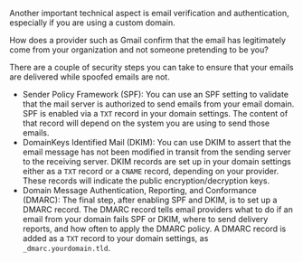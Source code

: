 
Another important technical aspect is email verification and authentication, especially if you are using a custom domain.

How does a provider such as Gmail confirm that the email has legitimately come from your organization and not someone pretending to be you?

There are a couple of security steps you can take to ensure that your emails are delivered while spoofed emails are not.

- Sender Policy Framework (SPF): You can use an SPF setting to validate that the mail server is authorized to send emails from your email domain. SPF is enabled via a `TXT` record in your domain settings. The content of that record will depend on the system you are using to send those emails.
- DomainKeys Identified Mail (DKIM): You can use DKIM to assert that the email message has not been modified in transit from the sending server to the receiving server. DKIM records are set up in your domain settings either as a `TXT` record or a `CNAME` record, depending on your provider. These records will indicate the public encryption/decryption keys.
- Domain Message Authentication, Reporting, and Conformance (DMARC): The final step, after enabling SPF and DKIM, is to set up a DMARC record. The DMARC record tells email providers what to do if an email from your domain fails SPF or DKIM, where to send delivery reports, and how often to apply the DMARC policy. A DMARC record is added as a `TXT` record to your domain settings, as `_dmarc.yourdomain.tld`.

